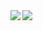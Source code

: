 <!--
**n-osanai/n-osanai** is a ✨ _special_ ✨ repository because its `README.md` (this file) appears on your GitHub profile.

Here are some ideas to get you started:

- 🔭 I’m currently working on ...
- 🌱 I’m currently learning ...
- 👯 I’m looking to collaborate on ...
- 🤔 I’m looking for help with ...
- 💬 Ask me about ...
- 📫 How to reach me: ...
- 😄 Pronouns: ...
- ⚡ Fun fact: ...
-->

<a>
  <img align="left" src="https://github-readme-stats.vercel.app/api?username=n-osanai&count_private=true&show_icons=true" />
</a>
<a>
  <img align="left" src="https://github-readme-stats-n-osanai.vercel.app/api/top-langs/?username=n-osanai&layout=compact&exclude_repo=github-readme-stats" />
</a>
